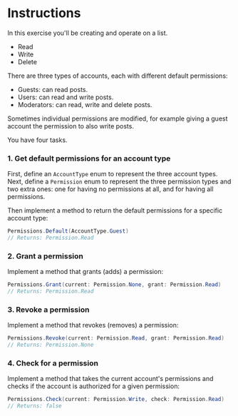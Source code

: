 # Instructions

In this exercise you'll be creating and operate on a list.

- Read
- Write
- Delete

There are three types of accounts, each with different default permissions:

- Guests: can read posts.
- Users: can read and write posts.
- Moderators: can read, write and delete posts.

Sometimes individual permissions are modified, for example giving a guest account the permission to also write posts.

You have four tasks.

### 1. Get default permissions for an account type

First, define an `AccountType` enum to represent the three account types. Next, define a `Permission` enum to represent the three permission types and two extra ones: one for having no permissions at all, and for having all permissions.

Then implement a method to return the default permissions for a specific account type:

```csharp
Permissions.Default(AccountType.Guest)
// Returns: Permission.Read
```

### 2. Grant a permission

Implement a method that grants (adds) a permission:

```csharp
Permissions.Grant(current: Permission.None, grant: Permission.Read)
// Returns: Permission.Read
```

### 3. Revoke a permission

Implement a method that revokes (removes) a permission:

```csharp
Permissions.Revoke(current: Permission.Read, grant: Permission.Read)
// Returns: Permission.None
```

### 4. Check for a permission

Implement a method that takes the current account's permissions and checks if the account is authorized for a given permission:

```csharp
Permissions.Check(current: Permission.Write, check: Permission.Read)
// Returns: false
```
